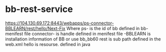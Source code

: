# bb-rest-service
https://104.130.69.172:8443/webapps/ps-connector-BBLEARN/rest/hello/Next-Fix
Where ps- is the id of bb defined in bb-menifest file
      connector- is handle defined in menifest file
      -BBLEARN is installation information of BB or use bb_bb60
      rest is sub path defined in the web.xml
      hello is resourse. defined in java 


